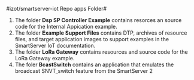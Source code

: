 #izot/smartserver-iot Repo apps Folder#
1. The folder **Dsp SP Controller Example** contains resorces an source code for the Internal Appication example.
2. The folder **Example Support Files** contains DTP, archives of resource files, and target application images to support examples in the SmartServer IoT documentation. 
3. The folder **LoRa Gateway** contains resources and source code for the LoRa Gateway example. 
4. The foler **BcastSwitch** contains an application that emulates the broadcast SNVT_switch feature from the SmartServer 2
